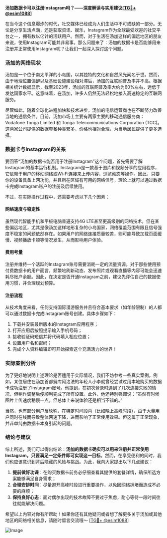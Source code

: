 **汤加数据卡可以注册Instagram吗？——深度解读与实用建议[[TG💪+ @esim1088](https://t.me/s/esim1088)]**

在当今这个信息爆炸的时代，社交媒体已经成为人们生活中不可或缺的一部分。无论是分享生活点滴，还是获取资讯、娱乐，Instagram作为全球最受欢迎的社交平台之一，拥有数以亿计的活跃用户。然而，对于生活在汤加这样的偏远地区的朋友来说，使用Instagram可能并非易事。那么问题来了：汤加的数据卡是否能够用来注册并正常使用Instagram呢？让我们一起深入探讨这个问题。

### 汤加的网络现状

汤加是一个位于南太平洋的小岛国，以其独特的文化和自然风光闻名于世。然而，由于地理位置偏僻以及基础设施建设相对滞后，汤加的互联网普及率并不高。根据相关统计数据显示，截至2023年，汤加的互联网普及率大约为60%左右，远低于发达国家水平。这意味着，在汤加，许多人仍然无法轻松地接入高速稳定的互联网服务。

尽管如此，随着全球化进程加快和技术进步，汤加的电信运营商也在不断努力改善当地的通信条件。目前，汤加市场上主要有两家主要的移动通信服务商：Vodafone Tonga Limited 和 Tonga Telecommunications Corporation (TCC)。这两家公司提供的数据套餐种类繁多，价格也相对合理，为当地居民提供了更多选择。

### 数据卡与Instagram的关系

要回答“汤加的数据卡能否用于注册Instagram”这个问题，首先需要了解Instagram的基本运行机制。Instagram是一款基于图片和视频分享的应用程序，它依赖于用户的移动网络或Wi-Fi连接来上传内容、浏览动态等操作。因此，只要你的设备具备上网功能，并且所在区域有可用的网络信号，理论上就可以通过数据卡完成Instagram账户的注册及后续使用。

不过，在实际操作过程中，还需要考虑以下几个因素：

#### 网络速度与稳定性

虽然现代智能手机和平板电脑普遍支持4G LTE甚至更高级别的网络技术，但在某些偏远地区，尤其是像汤加这样地形复杂的小岛国家，网络覆盖范围有限且信号强度不稳定的问题依然存在。如果用户的网络连接质量较差，则可能导致加载页面缓慢、视频播放卡顿等情况发生，从而影响用户体验。

#### 费用考量

注册并维持一个活跃的Instagram账号需要消耗一定的流量资源。对于那些使用预付费数据卡的用户而言，频繁地刷新动态、发布照片或观看直播等内容可能会迅速耗尽账户余额。因此，在决定是否开通Instagram之前，建议先评估自己的数据使用习惯，并合理规划预算。

#### 注册流程

从技术角度来看，任何支持国际漫游服务并且符合基本要求（如年龄限制）的人都可以通过数据卡完成Instagram账号创建。具体步骤如下：
1. 下载并安装最新版本的Instagram应用程序；
2. 打开应用后按照提示输入手机号码；
3. 接收验证码短信并将代码填入相应位置；
4. 设置用户名和密码；
5. 完成个人资料编辑即可开始探索这个充满活力的世界！

### 实际案例分析

为了更好地说明上述理论是否适用于实际情况，我们不妨参考一些真实案例。例如，某位居住在汤加首都努库阿洛法的年轻人小李就曾经尝试过用本地购买的数据卡成功注册了Instagram账号。他提到，在初次登录时遇到了几次连接失败的情况，但稍作调整后便顺利完成了所有设置。此外，他还特别强调说：“虽然有时候图片上传速度稍慢一点，但总体上来说体验还是相当不错的。”

当然，也有部分用户反映称，在特定时间段内（比如晚上高峰时段），由于大量用户同时在线而导致整体网速下降，进而影响了正常使用效果。但这属于正常现象，并非单纯由数据卡本身引起的问题。

### 结论与建议

综上所述，我们可以得出结论：**汤加的数据卡确实可以用来注册并正常使用Instagram，只要满足一定条件即可实现这一目标**。然而，在享受便利的同时，我们也应该意识到背后隐藏的风险与挑战。为此，我向大家提出以下几点建议：

1. **提前做好功课**：在购买数据卡前务必仔细查看其提供的套餐详情，确保所选方案能够满足自身需求；
2. **合理安排时间**：尽量避开高峰时段进行重要操作，以免因网络拥堵而造成不必要的麻烦；
3. **保持良好心态**：面对偶尔出现的技术故障不要过于焦虑，耐心等待一段时间往往就能解决问题。

希望以上内容对你有所帮助！如果你还有其他疑问或者想了解更多关于汤加或其他地区的网络相关信息，请随时留言交流哦～ [[TG💪+ @esim1088](https://t.me/s/esim1088)] 

![Image](https://i.postimg.cc/4NQfJmqS/Snipaste-2025-05-13-00-14-12.png)